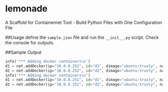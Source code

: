 # lemonade
A Scaffold for Containernet Tool - Build Python Files with One Configuration File

##Usage
define the `sample.json` file and run the `__init__.py` script. Check the console for outputs.

##Sample Output
```python
info('*** Adding docker containers\n')
d1 = net.addDocker(ip="10.0.0.251", id="d1", dimage="ubuntu:trusty", name="my_iphone", )
d2 = net.addDocker(ip="10.0.0.252", id="d2", dimage="ubuntu:trusty", name="my_laptop", )
info('*** Adding docker containers\n')
d1 = net.addDocker(ip="10.0.0.251", id="d1", dimage="ubuntu:trusty", name="my_iphone", )
d2 = net.addDocker(ip="10.0.0.252", id="d2", dimage="ubuntu:trusty", name="my_laptop", )
``` 
